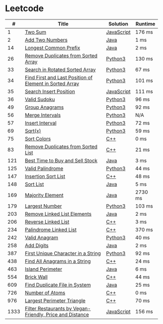 # Leetcode

| # | Title | Solution | Runtime |
|---| ----- | -------- | ------- |
|1|[ Two Sum](https://leetcode.com/problems/two-sum/)|[JavaScript](./solutions/1.%20Two%20Sum.js)|176 ms|
|2|[ Add Two Numbers](https://leetcode.com/problems/add-two-numbers/)|[Java](./solutions/2.%20Add%20Two%20Numbers.java)|1 ms|
|14|[ Longest Common Prefix](https://leetcode.com/problems/longest-common-prefix/)|[Java](./solutions/14.%20Longest%20Common%20Prefix.java)|2 ms|
|26|[ Remove Duplicates from Sorted Array](https://leetcode.com/problems/remove-duplicates-from-sorted-array/)|[Python3](./solutions/26.%20Remove%20Duplicates%20from%20Sorted%20Array.py)|130 ms|
|33|[ Search in Rotated Sorted Array](https://leetcode.com/problems/search-in-rotated-sorted-array/)|[Python3](./solutions/33.%20Search%20in%20Rotated%20Sorted%20Array.py)|67 ms|
|34|[ Find First and Last Position of Element in Sorted Array](https://leetcode.com/problems/find-first-and-last-position-of-element-in-sorted-array/)|[Python3](./solutions/34.%20Find%20First%20and%20Last%20Position%20of%20Element%20in%20Sorted%20Array.py)|101 ms|
|35|[ Search Insert Position](https://leetcode.com/problems/search-insert-position/)|[JavaScript](./solutions/35.%20Search%20Insert%20Position.js)|111 ms|
|36|[ Valid Sudoku](https://leetcode.com/problems/valid-sudoku/)|[Python3](./solutions/36.%20Valid%20Sudoku.py)|96 ms|
|49|[ Group Anagrams](https://leetcode.com/problems/group-anagrams/)|[Python3](./solutions/49.%20Group%20Anagrams.py)|92 ms|
|56|[ Merge Intervals](https://leetcode.com/problems/merge-intervals/)|[Python3](./solutions/56.%20Merge%20Intervals.py)|N/A|
|57|[ Insert Interval](https://leetcode.com/problems/insert-interval/)|[Python3](./solutions/57.%20Insert%20Interval.py)|72 ms|
|69|[ Sqrt(x)](https://leetcode.com/problems/sqrtx/)|[Python3](./solutions/69.%20Sqrt(x).py)|59 ms|
|75|[ Sort Colors](https://leetcode.com/problems/sort-colors/)|[C++](./solutions/75.%20Sort%20Colors.cpp)|0 ms|
|83|[ Remove Duplicates from Sorted List](https://leetcode.com/problems/remove-duplicates-from-sorted-list/)|[C++](./solutions/83.%20Remove%20Duplicates%20from%20Sorted%20List.cpp)|21 ms|
|121|[ Best Time to Buy and Sell Stock](https://leetcode.com/problems/best-time-to-buy-and-sell-stock/)|[Java](./solutions/121.%20Best%20Time%20to%20Buy%20and%20Sell%20Stock.java)|3 ms|
|125|[ Valid Palindrome](https://leetcode.com/problems/valid-palindrome/)|[Python3](./solutions/125.%20Valid%20Palindrome.py)|44 ms|
|147|[ Insertion Sort List](https://leetcode.com/problems/insertion-sort-list/)|[C++](./solutions/147.%20Insertion%20Sort%20List.cpp)|48 ms|
|148|[ Sort List](https://leetcode.com/problems/sort-list/)|[Java](./solutions/148.%20Sort%20List.java)|5 ms|
|169|[ Majority Element](https://leetcode.com/problems/majority-element/)|[Java](./solutions/169.%20Majority%20Element.java)|2730 ms|
|179|[ Largest Number](https://leetcode.com/problems/largest-number/)|[Python3](./solutions/179.%20Largest%20Number.py)|103 ms|
|203|[ Remove Linked List Elements](https://leetcode.com/problems/remove-linked-list-elements/)|[Java](./solutions/203.%20Remove%20Linked%20List%20Elements.java)|2 ms|
|206|[ Reverse Linked List](https://leetcode.com/problems/reverse-linked-list/)|[C++](./solutions/206.%20Reverse%20Linked%20List.cpp)|3 ms|
|234|[ Palindrome Linked List](https://leetcode.com/problems/palindrome-linked-list/)|[C++](./solutions/234.%20Palindrome%20Linked%20List.cpp)|370 ms|
|242|[ Valid Anagram](https://leetcode.com/problems/valid-anagram/)|[Python3](./solutions/242.%20Valid%20Anagram.py)|40 ms|
|258|[ Add Digits](https://leetcode.com/problems/add-digits/)|[Java](./solutions/258.%20Add%20Digits.java)|2 ms|
|387|[ First Unique Character in a String](https://leetcode.com/problems/first-unique-character-in-a-string/)|[Python3](./solutions/387.%20First%20Unique%20Character%20in%20a%20String.py)|92 ms|
|438|[ Find All Anagrams in a String](https://leetcode.com/problems/find-all-anagrams-in-a-string/)|[C++](./solutions/438.%20Find%20All%20Anagrams%20in%20a%20String.cpp)|24 ms|
|463|[ Island Perimeter](https://leetcode.com/problems/island-perimeter/)|[Java](./solutions/463.%20Island%20Perimeter.java)|6 ms|
|554|[ Brick Wall](https://leetcode.com/problems/brick-wall/)|[C++](./solutions/554.%20Brick%20Wall.cpp)|44 ms|
|609|[ Find Duplicate File in System](https://leetcode.com/problems/find-duplicate-file-in-system/)|[Java](./solutions/609.%20Find%20Duplicate%20File%20in%20System.java)|25 ms|
|726|[ Number of Atoms](https://leetcode.com/problems/number-of-atoms/)|[C++](./solutions/726.%20Number%20of%20Atoms.cpp)|0 ms|
|976|[ Largest Perimeter Triangle](https://leetcode.com/problems/largest-perimeter-triangle/)|[C++](./solutions/976.%20Largest%20Perimeter%20Triangle.cpp)|70 ms|
|1333|[ Filter Restaurants by Vegan-Friendly, Price and Distance](https://leetcode.com/problems/filter-restaurants-by-vegan-friendly-price-and-distance/)|[JavaScript](./solutions/1333.%20Filter%20Restaurants%20by%20Vegan-Friendly%2C%20Price%20and%20Distance.js)|156 ms|
